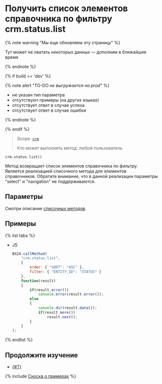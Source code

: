 # Получить список элементов справочника по фильтру crm.status.list

{% note warning "Мы еще обновляем эту страницу" %}

Тут может не хватать некоторых данных — дополним в ближайшее время

{% endnote %}

{% if build == 'dev' %}

{% note alert "TO-DO _не выгружается на prod_" %}

- не указан тип параметра
- отсутствуют примеры (на других языках)
- отсутствует ответ в случае успеха
- отсутствует ответ в случае ошибки

{% endnote %}

{% endif %}

> Scope: [`crm`](../../scopes/permissions.md)
>
> Кто может выполнять метод: любой пользователь

```http
crm.status.list()
```

Метод возвращает список элементов справочника по фильтру. Является реализацией списочного метода для элементов справочников. Обратите внимание, что в данной реализации параметры "select" и "navigation" не поддерживаются.

## Параметры

Cмотри описание [списочных методов](../../../api-reference/how-to-call-rest-api/list-methods-pecularities.md).

## Примеры

{% list tabs %}

- JS

    ```javascript
    BX24.callMethod(
        "crm.status.list",
        {
            order: { "SORT": "ASC" },
            filter: { "ENTITY_ID": "STATUS" }
        },
        function(result)
        {
            if(result.error())
                console.error(result.error());
            else
            {
                console.dir(result.data());            
                if(result.more())
                    result.next();                        
            }
        }
    );
    ```

{% endlist %}

## Продолжите изучение

- [{#T}](../../../tutorials/crm/how-to-get-lists/how-to-get-elements-by-stage-filter.md)

{% include [Сноска о примерах](../../../_includes/examples.md) %}